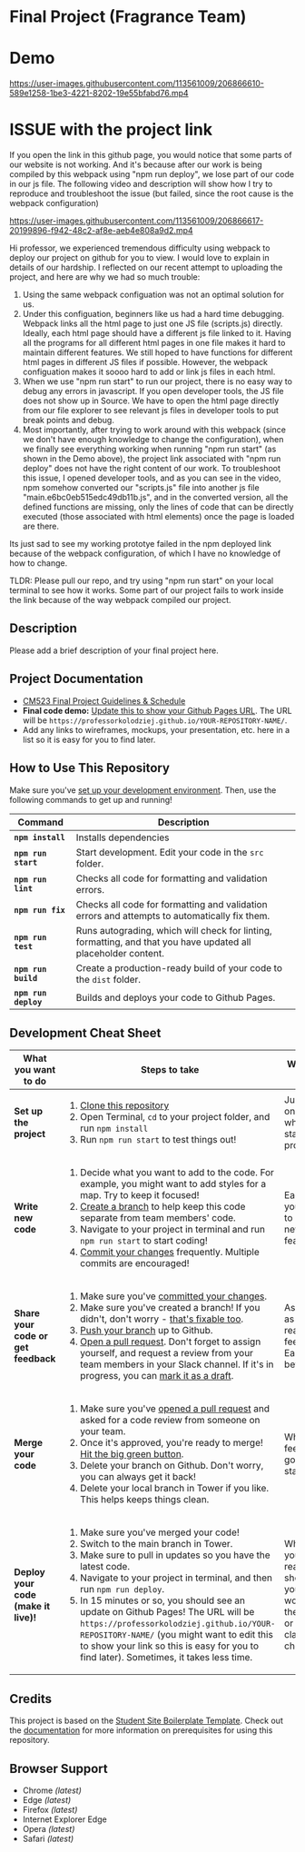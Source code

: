 # Final Project (Fragrance Team)

# Demo
https://user-images.githubusercontent.com/113561009/206866610-589e1258-1be3-4221-8202-19e55bfabd76.mp4

# ISSUE with the project link
If you open the link in this github page, you would notice that some parts of our website is not working.
And it's because after our work is being compiled by this webpack using "npm run deploy", we lose part of our code in our js file. The following video and description will show how I try to reproduce and troubleshoot the issue (but failed, since the root cause is the webpack configuration)

https://user-images.githubusercontent.com/113561009/206866617-20199896-f942-48c2-af8e-aeb4e808a9d2.mp4



Hi professor, we experienced tremendous difficulty using webpack to deploy our project on github for you to view. I would love to explain in details of our hardship. I reflected on our recent attempt to uploading the project, and here are why we had so much trouble:
1. Using the same webpack configuation was not an optimal solution for us.
2. Under this configuation, beginners like us had a hard time debugging. Webpack links all the html page to just one JS file (scripts.js) directly. Ideally, each html page should have a different js file linked to it. Having all the programs for all different html pages in one file makes it hard to maintain different features. We still hoped to have functions for different html pages in different JS files if possible. However, the webpack configuation makes it soooo hard to add or link js files in each html. 
3. When we use "npm run start" to run our project, there is no easy way to debug any errors in javascript. If you open developer tools, the JS file does not show up in Source. We have to open the html page directly from our file explorer to see relevant js files in developer tools to put break points and debug.
4. Most importantly, after trying to work around with this webpack (since we don't have enough knowledge to change the configuration), when we finally see everything working when running "npm run start" (as shown in the Demo above), the project link associated with "npm run deploy" does not have the right content of our work. To troubleshoot this issue, I opened developer tools, and as you can see in the video, npm somehow converted our "scripts.js" file into another js file "main.e6bc0eb515edc49db11b.js", and in the converted version, all the defined functions are missing, only the lines of code that can be directly executed (those associated with html elements) once the page is loaded are there.

Its just sad to see my working prototye failed in the npm deployed link because of the webpack configuration, of which I have no knowledge of how to change. 

TLDR: Please pull our repo, and try using "npm run start" on your local terminal to see how it works. Some part of our project fails to work inside the link because of the way webpack compiled our project. 

## Description

Please add a brief description of your final project here.

## Project Documentation

- [CM523 Final Project Guidelines &amp; Schedule](https://docs.google.com/document/d/1gvG9_1XYfp5-BVUgCDL9JDaZ3Acm6hHP7lDF3MqXPzY/edit#heading=h.61wsleacz62i)
- **Final code demo:** [Update this to show your Github Pages URL](https://professorkolodziej.github.io/cm523-final-project/). The URL will be `https://professorkolodziej.github.io/YOUR-REPOSITORY-NAME/`.
- Add any links to wireframes, mockups, your presentation, etc. here in a list so it is easy for you to find later.

## How to Use This Repository

Make sure you've [set up your development environment](https://docs.google.com/document/d/14usTx6c1L1MwSjRvwtk4spz40EDgHV50_53kKAiHzcM/edit?usp=sharing). Then, use the following commands to get up and running!

| Command | Description |
| --- | --- |
| **`npm install`** | Installs dependencies |
| **`npm run start`** | Start development. Edit your code in the `src` folder. |
| **`npm run lint`** | Checks all code for formatting and validation errors. |
| **`npm run fix`** | Checks all code for formatting and validation errors and attempts to automatically fix them. |
| **`npm run test`** | Runs autograding, which will check for linting, formatting, and that you have updated all placeholder content. |
| **`npm run build`** | Create a production-ready build of your code to the `dist` folder. |
| **`npm run deploy`** | Builds and deploys your code to Github Pages. |

## Development Cheat Sheet

| What you want to do | Steps to take | When to do it |
| --- | --- | --- |
| **Set up the project** | <ol><li><a href="https://docs.google.com/document/d/14usTx6c1L1MwSjRvwtk4spz40EDgHV50_53kKAiHzcM/edit#heading=h.5klsj6ujitbt">Clone this repository</a></li><li>Open Terminal, `cd` to your project folder, and run `npm install`</li><li>Run `npm run start` to test things out!</li></ol> | Just once, when you start the project |
| **Write new code** | <ol><li>Decide what you want to add to the code. For example, you might want to add styles for a map. Try to keep it focused!</li><li><a href="https://docs.google.com/document/d/14usTx6c1L1MwSjRvwtk4spz40EDgHV50_53kKAiHzcM/edit#heading=h.d45w7bwabc7e">Create a branch</a> to help keep this code separate from team members' code.</li><li>Navigate to your project in terminal and run `npm run start` to start coding!</li><li><a href="https://docs.google.com/document/d/14usTx6c1L1MwSjRvwtk4spz40EDgHV50_53kKAiHzcM/edit#heading=h.wbv8m5wypm86">Commit your changes</a> frequently. Multiple commits are encouraged!</li></ol> | Each time you want to add a new feature |
| **Share your code or get feedback** | <ol><li>Make sure you've <a href="https://docs.google.com/document/d/14usTx6c1L1MwSjRvwtk4spz40EDgHV50_53kKAiHzcM/edit#heading=h.wbv8m5wypm86">committed your changes</a>.</li><li>Make sure you've created a branch! If you didn't, don't worry - <a href="https://docs.google.com/document/d/14usTx6c1L1MwSjRvwtk4spz40EDgHV50_53kKAiHzcM/edit#heading=h.6f5isvs2javn">that's fixable too</a>.</li><li><a href="https://docs.google.com/document/d/14usTx6c1L1MwSjRvwtk4spz40EDgHV50_53kKAiHzcM/edit#heading=h.3lyvv3ixplo8">Push your branch</a> up to Github.</li><li><a href="https://docs.google.com/document/d/14usTx6c1L1MwSjRvwtk4spz40EDgHV50_53kKAiHzcM/edit#heading=h.nhy8yvaw9s6l">Open a pull request</a>. Don't forget to assign yourself, and request a review from your team members in your Slack channel. If it's in progress, you can <a href="https://github.blog/2019-02-14-introducing-draft-pull-requests/">mark it as a draft</a>.</li></ol> | As soon as you're ready for feedback! Earlier is better. |
| **Merge your code** | <ol><li>Make sure you've <a href="https://docs.google.com/document/d/14usTx6c1L1MwSjRvwtk4spz40EDgHV50_53kKAiHzcM/edit#heading=h.nhy8yvaw9s6l">opened a pull request</a> and asked for a code review from someone on your team.</li><li>Once it's approved, you're ready to merge! <a href="https://docs.github.com/en/free-pro-team@latest/github/collaborating-with-issues-and-pull-requests/merging-a-pull-request#merging-a-pull-request-on-github">Hit the big green button</a>.</li><li>Delete your branch on Github. Don't worry, you can always get it back!</li><li>Delete your local branch in Tower if you like. This helps keeps things clean.</li></ol> | When it's feeling good and stable! |
| **Deploy your code (make it live)!** | <ol><li>Make sure you've merged your code!</li><li>Switch to the main branch in Tower.</li><li>Make sure to pull in updates so you have the latest code.</li><li>Navigate to your project in terminal, and then run `npm run deploy`.</li><li>In 15 minutes or so, you should see an update on Github Pages! The URL will be `https://professorkolodziej.github.io/YOUR-REPOSITORY-NAME/` (you might want to edit this to show your link so this is easy for you to find later). Sometimes, it takes less time.</li></ol> | When you're ready to show your work to the world, or for a class check in! |

## Credits

This project is based on the [Student Site Boilerplate Template](https://professorkolodziej.github.io/student-site-boilerplate/). Check out the [documentation](https://github.com/ProfessorKolodziej/student-site-boilerplate/#student-site-boilerplate) for more information on prerequisites for using this repository.

## Browser Support

* Chrome _\(latest\)_
* Edge _\(latest\)_
* Firefox _\(latest\)_
* Internet Explorer Edge
* Opera _\(latest\)_
* Safari _\(latest\)_
